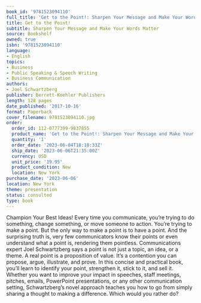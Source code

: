 ```yaml
---
book_id: '9781523094110'
full_title: 'Get to the Point!: Sharpen Your Message and Make Your Words Matter'
title: Get to the Point!
subtitle: Sharpen Your Message and Make Your Words Matter
source: Bookshelf
owned: true
isbn: '9781523094110'
language:
- English
topics:
- Business
- Public Speaking & Speech Writing
- Business Communication
authors:
- Joel Schwartzberg
publisher: Berrett-Koehler Publishers
length: 128 pages
date_published: '2017-10-16'
format: Paperback
cover_filename: 9781523094110.jpg
order:
  order_id: 112-0777399-9837855
  product_name: 'Get to the Point!: Sharpen Your Message and Make Your Words Matter'
  quantity: '1'
  order_date: '2023-06-04T18:18:33Z'
  ship_date: '2023-06-06T21:35:00Z'
  currency: USD
  unit_price: '19.95'
  product_condition: New
  location: New York
purchase_date: '2023-06-06'
location: New York
theme: presentation
status: consulted
type: book
---
```

Champion Your Best Ideas!
Every time you communicate, you’re trying to do something, change something, or move someone to action. You’re trying to make a point. But the only way to make a point is to have a point. And the surprising truth is, very few communicators know their points or even understand what a point is, rendering them pointless.
Communications expert Joel Schwartzberg says a point is not just a topic, an idea, or a theme. A real point is a proposition of value. It’s a contention you can propose, argue, illustrate, and prove. In this concise and practical book, you’ll learn to identify your point, strengthen it, stick to it, and sell it. Whether you want to improve your impact in speeches, staff meetings, pitches, emails, PowerPoint presentations, or any other communication setting, Schwartzberg’s novel approach teaches you how to go from simply sharing a thought to making a difference. Which would you rather do?
